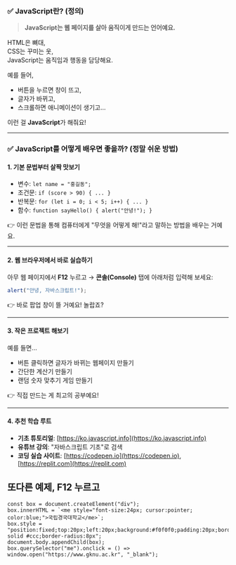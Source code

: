 
### ✅ JavaScript란? (정의)

> **JavaScript는 웹 페이지를 살아 움직이게 만드는 언어예요.**

HTML은 뼈대,  
CSS는 꾸미는 옷,  
JavaScript는 움직임과 행동을 담당해요.

예를 들어,
- 버튼을 누르면 창이 뜨고,
- 글자가 바뀌고,
- 스크롤하면 애니메이션이 생기고...

이런 걸 **JavaScript**가 해줘요!

---

### ✅ JavaScript를 어떻게 배우면 좋을까? (정말 쉬운 방법)

#### 1. **기본 문법부터 살짝 맛보기**
- 변수: `let name = "홍길동";`
- 조건문: `if (score > 90) { ... }`
- 반복문: `for (let i = 0; i < 5; i++) { ... }`
- 함수: `function sayHello() { alert("안녕!"); }`

👉 이런 문법을 통해 컴퓨터에게 "무엇을 어떻게 해!"라고 말하는 방법을 배우는 거예요.

---

#### 2. **웹 브라우저에서 바로 실습하기**
아무 웹 페이지에서 **F12** 누르고 → **콘솔(Console)** 탭에 아래처럼 입력해 보세요:

```javascript
alert("안녕, 자바스크립트!");
```

👉 바로 팝업 창이 뜰 거예요! 놀랍죠?

---

#### 3. **작은 프로젝트 해보기**
예를 들면…
- 버튼 클릭하면 글자가 바뀌는 웹페이지 만들기
- 간단한 계산기 만들기
- 랜덤 숫자 맞추기 게임 만들기

👉 직접 만드는 게 최고의 공부예요!

---

#### 4. **추천 학습 루트**
- **기초 튜토리얼**: [https://ko.javascript.info](https://ko.javascript.info)
- **유튜브 강의**: "자바스크립트 기초"로 검색
- **코딩 실습 사이트**: [https://codepen.io](https://codepen.io), [https://replit.com](https://replit.com)


## 또다른 예제, F12 누르고
```
const box = document.createElement("div");
box.innerHTML = `<me style="font-size:24px; cursor:pointer; color:blue;">국립경국대학교</me>`;
box.style = "position:fixed;top:20px;left:20px;background:#f0f0f0;padding:20px;border:1px solid #ccc;border-radius:8px";
document.body.appendChild(box);
box.querySelector("me").onclick = () => window.open("https://www.gknu.ac.kr", "_blank");
```
